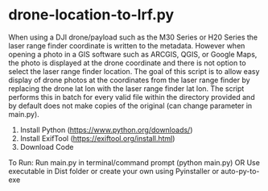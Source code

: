 # drone-location-to-lrf.py

When using a DJI drone/payload such as the M30 Series or H20 Series the laser range finder coordinate is written to the metadata.
However when opening a photo in a GIS software such as ARCGIS, QGIS, or Google Maps, the photo is displayed at the drone coordinate and there is not option to select the laser range finder location. 
The goal of this script is to allow easy display of drone photos at the coordinates from the laser range finder by replacing the drone lat lon with the laser range finder lat lon.
The script performs this in batch for every valid file within the directory provided and by default does not make copies of the original (can change parameter in main.py).

1. Install Python (https://www.python.org/downloads/)
2. Install ExifTool (https://exiftool.org/install.html)
3. Download Code

To Run:
Run main.py in terminal/command prompt (python main.py)
OR
Use executable in Dist folder or create your own using Pyinstaller or auto-py-to-exe
